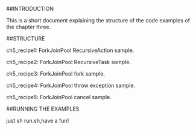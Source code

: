 ##INTRODUCTION

This is a short document explaining the structure of the code examples of the 
chapter three.

##STRUCTURE

ch5_recipe1: ForkJoinPool RecursiveAction sample.
  
ch5_recipe2: ForkJoinPool RecursiveTask sample.

ch5_recipe3: ForkJoinPool fork sample.

ch5_recipe4: ForkJoinPool throw exception sample.

ch5_recipe5: ForkJoinPool cancel sample.


##RUNNING THE EXAMPLES

just sh run.sh,have a fun!